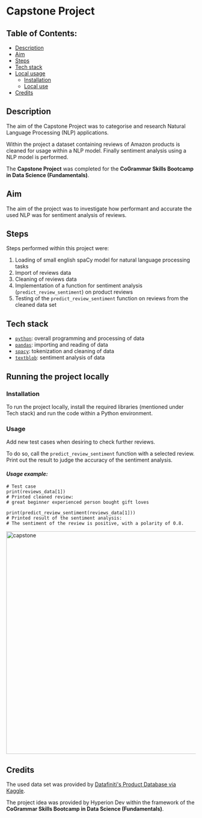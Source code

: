 # Capstone Project

## Table of Contents:

- [Description](#description)
- [Aim](#aim)
- [Steps](#steps)
- [Tech stack](#tech-stack)
- [Local usage](#local-usage)
  * [Installation](#installation)
  * [Local use](#local-use)
- [Credits](#credits)


## Description

The aim of the Capstone Project was to categorise and research Natural Language Processing (NLP) applications.

Within the project a dataset containing reviews of Amazon products is cleaned for usage within a NLP model.
Finally sentiment analysis using a NLP model is performed.

The **Capstone Project** was completed for the **CoGrammar Skills Bootcamp in Data Science (Fundamentals)**.

## Aim

The aim of the project was to investigate how performant and accurate the used NLP was for
sentiment analysis of reviews.


## Steps

Steps performed within this project were:

1. Loading of small english spaCy model for natural language processing tasks
2. Import of reviews data
3. Cleaning of reviews data
4. Implementation of a function for sentiment analysis (`predict_review_sentiment`) on product reviews
5. Testing of the `predict_review_sentiment` function on reviews from the cleaned data set


## Tech stack

- [`python`](https://www.python.org/): overall programming and processing of data
- [`pandas`](https://pandas.pydata.org/): importing and reading of data
- [`spacy`](https://spacy.io/): tokenization and cleaning of data
- [`textblob`](https://textblob.readthedocs.io/en/dev/): sentiment analysis of data


## Running the project locally

### Installation

To run the project locally, install the required libraries (mentioned under Tech stack)
and run the code within a Python environment.

### Usage

Add new test cases when desiring to check further reviews.

To do so, call the `predict_review_sentiment` function with a selected review.
Print out the result to judge the accuracy of the sentiment analysis.

#### _Usage example:_

```
# Test case
print(reviews_data[1])
# Printed cleaned review:
# great beginner experienced person bought gift loves

print(predict_review_sentiment(reviews_data[1]))
# Printed result of the sentiment analysis:
# The sentiment of the review is positive, with a polarity of 0.8.
```

<img width="591" alt="capstone" src="https://github.com/BeauClancy/finalCapstone/assets/82422556/d04fc290-eb4c-4a05-884d-c7636cc52bbc">


## Credits

The used data set was provided by [Datafiniti's Product Database via Kaggle](https://www.kaggle.com/datasets/datafiniti/consumer-reviews-of-amazon-products).

The project idea was provided by Hyperion Dev within the framework of the
**CoGrammar Skills Bootcamp in Data Science (Fundamentals)**.
